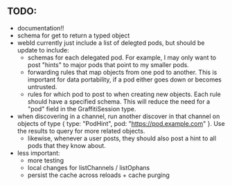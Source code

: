 ## TODO:

- documentation!!
- schema for get to return a typed object
- webId currently just include a list of delegted pods, but should be update to include:
  - schemas for each delegated pod. For example, I may only
    want to post "hints" to major pods that point to my smaller pods.
  - forwarding rules that map objects from one pod to another.
    This is important for data portability, if a pod either goes
    down or becomes untrusted.
  - rules for which pod to post to when creating new objects.
    Each rule should have a specified schema. This will reduce
    the need for a "pod" field in the GraffitiSession type.
- when discovering in a channel, run another discover in that channel on
  objects of type { type: "PodHint", pod: "https://pod.example.com" }.
  Use the results to query for more related objects.
  - likewise, whenever a user posts, they should also post a hint
    to all pods that they know about.
- less important:
  - more testing
  - local changes for listChannels / listOphans
  - persist the cache across reloads + cache purging
